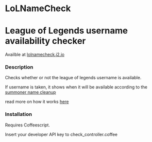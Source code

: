 LoLNameCheck
============

# League of Legends username availability checker

Availble at [lolnamecheck.j2.io](http://lolnamecheck.j2.io)

### Description

Checks whether or not the league of legends username is available.

If username is taken, it shows when it will be available according to the [summoner name cleanup](http://na.leagueoflegends.com/en/news/game-updates/features/summoner-name-clean)

read more on how it works [here](http://blog.j2.io/lol-namecheck-league-of-legends-username-availability-checker/)

### Installation

Requires Coffeescript. 

Insert your developer API key to check_controller.coffee
